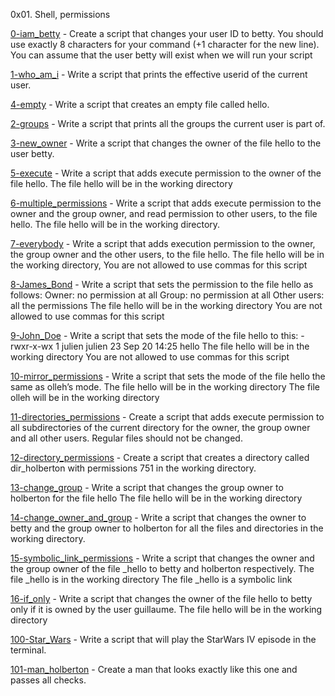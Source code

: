 0x01. Shell, permissions

[0-iam_betty](./0-iam_betty)  - Create a script that changes your user ID to betty. You should use exactly 8 characters for your command (+1 character for the new line). You can assume that the user betty will exist when we will run your script

[1-who_am_i](./1-who_am_i) - Write a script that prints the effective userid of the current user.

[4-empty](./4-empty) - Write a script that creates an empty file called hello.

[2-groups](./2-groups) - Write a script that prints all the groups the current user is part of.

[3-new_owner](./3-new_owner) - Write a script that changes the owner of the file hello to the user betty.

[5-execute](./5-execute) - Write a script that adds execute permission to the owner of the file hello. The file hello will be in the working directory

[6-multiple_permissions](./6-multiple_permissions) - Write a script that adds execute permission to the owner and the group owner, and read permission to other users, to the file hello. The file hello will be in the working directory.

[7-everybody](./7-everybody) - Write a script that adds execution permission to the owner, the group owner and the other users, to the file hello. The file hello will be in the working directory,  You are not allowed to use commas for this script

[8-James_Bond](./8-James_Bond) - Write a script that sets the permission to the file hello as follows:
Owner: no permission at all
Group: no permission at all
Other users: all the permissions
The file hello will be in the working directory You are not allowed to use commas for this script

[9-John_Doe](./9-John_Doe) - Write a script that sets the mode of the file hello to this:
-rwxr-x-wx 1 julien julien 23 Sep 20 14:25 hello
The file hello will be in the working directory
You are not allowed to use commas for this script

[10-mirror_permissions](./10-mirror_permissions) - Write a script that sets the mode of the file hello the same as olleh’s mode.
The file hello will be in the working directory
The file olleh will be in the working directory

[11-directories_permissions](./11-directories_permissions) - Create a script that adds execute permission to all subdirectories of the current directory for the owner, the group owner and all other users. Regular files should not be changed.

[12-directory_permissions](./12-directory_permissions) - Create a script that creates a directory called dir_holberton with permissions 751 in the working directory.

[13-change_group](./13-change_group) - Write a script that changes the group owner to holberton for the file hello
The file hello will be in the working directory

[14-change_owner_and_group](./14-change_owner_and_group) - Write a script that changes the owner to betty and the group owner to holberton for all the files and directories in the working directory.

[15-symbolic_link_permissions](./15-symbolic_link_permissions) - Write a script that changes the owner and the group owner of the file _hello to betty and holberton respectively.
The file _hello is in the working directory
The file _hello is a symbolic link

[16-if_only](./16-if_only) - Write a script that changes the owner of the file hello to betty only if it is owned by the user guillaume.
The file hello will be in the working directory

[100-Star_Wars](./100-Star_Wars) - Write a script that will play the StarWars IV episode in the terminal.

[101-man_holberton](./101-man_holberton) - Create a man that looks exactly like this one and passes all checks.
